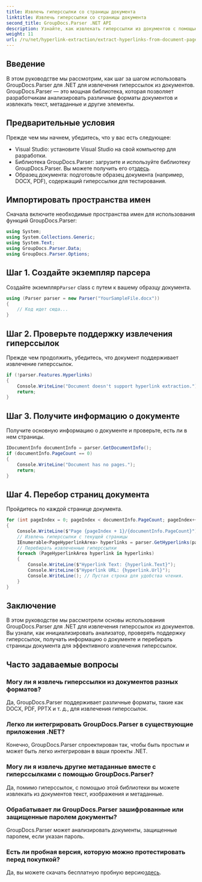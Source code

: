 ```yaml
---
title: Извлечь гиперссылки со страницы документа
linktitle: Извлечь гиперссылки со страницы документа
second_title: GroupDocs.Parser .NET API
description: Узнайте, как извлекать гиперссылки из документов с помощью GroupDocs.Parser для .NET. Пошаговое руководство по извлечению гиперссылок в C#.
weight: 11
url: /ru/net/hyperlink-extraction/extract-hyperlinks-from-document-page/
---
```

## Введение
В этом руководстве мы рассмотрим, как шаг за шагом использовать GroupDocs.Parser для .NET для извлечения гиперссылок из документов. GroupDocs.Parser — это мощная библиотека, которая позволяет разработчикам анализировать различные форматы документов и извлекать текст, метаданные и другие элементы.
## Предварительные условия
Прежде чем мы начнем, убедитесь, что у вас есть следующее:
- Visual Studio: установите Visual Studio на свой компьютер для разработки.
-  Библиотека GroupDocs.Parser: загрузите и используйте библиотеку GroupDocs.Parser. Вы можете получить его от[здесь](https://releases.groupdocs.com/parser/net/).
- Образец документа: подготовьте образец документа (например, DOCX, PDF), содержащий гиперссылки для тестирования.

## Импортировать пространства имен
Сначала включите необходимые пространства имен для использования функций GroupDocs.Parser:
```csharp
using System;
using System.Collections.Generic;
using System.Text;
using GroupDocs.Parser.Data;
using GroupDocs.Parser.Options;
```
## Шаг 1. Создайте экземпляр парсера
 Создайте экземпляр`Parser` class с путем к вашему образцу документа.
```csharp
using (Parser parser = new Parser("YourSampleFile.docx"))
{
    // Код идет сюда...
}
```
## Шаг 2. Проверьте поддержку извлечения гиперссылок
Прежде чем продолжить, убедитесь, что документ поддерживает извлечение гиперссылок.
```csharp
if (!parser.Features.Hyperlinks)
{
    Console.WriteLine("Document doesn't support hyperlink extraction.");
    return;
}
```
## Шаг 3. Получите информацию о документе
Получите основную информацию о документе и проверьте, есть ли в нем страницы.
```csharp
IDocumentInfo documentInfo = parser.GetDocumentInfo();
if (documentInfo.PageCount == 0)
{
    Console.WriteLine("Document has no pages.");
    return;
}
```
## Шаг 4. Перебор страниц документа
Пройдитесь по каждой странице документа.
```csharp
for (int pageIndex = 0; pageIndex < documentInfo.PageCount; pageIndex++)
{
    Console.WriteLine($"Page {pageIndex + 1}/{documentInfo.PageCount}");
    // Извлечь гиперссылки с текущей страницы
    IEnumerable<PageHyperlinkArea> hyperlinks = parser.GetHyperlinks(pageIndex);
    // Перебирать извлеченные гиперссылки
    foreach (PageHyperlinkArea hyperlink in hyperlinks)
    {
        Console.WriteLine($"Hyperlink Text: {hyperlink.Text}");
        Console.WriteLine($"Hyperlink URL: {hyperlink.Url}");
        Console.WriteLine(); // Пустая строка для удобства чтения.
    }
}
```

## Заключение
В этом руководстве мы рассмотрели основы использования GroupDocs.Parser для .NET для извлечения гиперссылок из документов. Вы узнали, как инициализировать анализатор, проверять поддержку гиперссылок, получать информацию о документе и перебирать страницы документа для эффективного извлечения гиперссылок.

## Часто задаваемые вопросы
### Могу ли я извлечь гиперссылки из документов разных форматов?
Да, GroupDocs.Parser поддерживает различные форматы, такие как DOCX, PDF, PPTX и т. д., для извлечения гиперссылок.
### Легко ли интегрировать GroupDocs.Parser в существующие приложения .NET?
Конечно, GroupDocs.Parser спроектирован так, чтобы быть простым и может быть легко интегрирован в ваши проекты .NET.
### Могу ли я извлечь другие метаданные вместе с гиперссылками с помощью GroupDocs.Parser?
Да, помимо гиперссылок, с помощью этой библиотеки вы можете извлекать из документов текст, изображения и метаданные.
### Обрабатывает ли GroupDocs.Parser зашифрованные или защищенные паролем документы?
GroupDocs.Parser может анализировать документы, защищенные паролем, если указан пароль.
### Есть ли пробная версия, которую можно протестировать перед покупкой?
 Да, вы можете скачать бесплатную пробную версию[здесь](https://releases.groupdocs.com/).